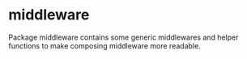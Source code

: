 # middleware
Package middleware contains some generic middlewares and helper functions to make composing middleware more readable.
